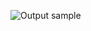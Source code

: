 
![Output sample](https://media4.giphy.com/media/6Xf2IqO90Vq30PmJS1/giphy.gif?cid=790b7611dbf626328e55793c530bbf7842217d40565c6ed4&rid=giphy.gif)
